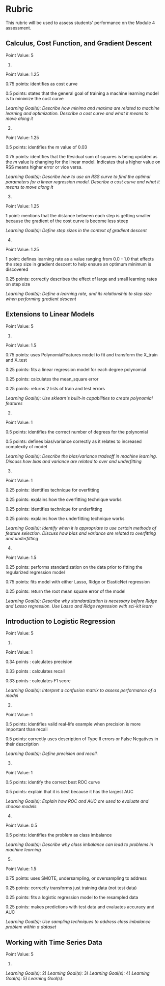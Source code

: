 # Rubric

This rubric will be used to assess students' performance on the Module 4 assessment.

## Calculus, Cost Function, and Gradient Descent
Point Value: 5

1)  

Point Value: 1.25

0.75 points: identifies as cost curve  

0.5 points: states that the general goal of training a machine learning model is to minimize the cost curve

 *Learning Goal(s): Describe how minima and maxima are related to machine learning and optimization. Describe a cost curve and what it means to move along it*

2)

Point Value: 1.25  

0.5 points: identifies the m value of 0.03

0.75 points: identifies that the Residual sum of squares is being updated as the *m* value is changing for the linear model. Indicates that a higher value on RSS means higher error or vice versa.

 *Learning Goal(s): Describe how to use an RSS curve to find the optimal parameters for a linear regression model. Describe a cost curve and what it means to move along it*

3)

Point Value: 1.25

1 point: mentions that the distance between each step is getting smaller because the gradient of the cost curve is become less steep

 *Learning Goal(s): Define step sizes in the context of gradient descent*

4)

Point Value: 1.25

1 point: defines learning rate as a value ranging from 0.0 - 1.0 that effects the step size in gradient descent to help ensure an optimum minimum is discovered

0.25 points: correctly describes the effect of large and small learning rates on step size

*Learning Goal(s): Define a learning rate, and its relationship to step size when performing gradient descent*  



## Extensions to Linear Models
Point Value: 5

1)

Point Value: 1.5

0.75 points: uses PolynomialFeatures model to fit and transform the X_train and X_test

0.25 points: fits a linear regression model for each degree polynomial

0.25 points: calculates the mean_square error

0.25 points: returns 2 lists of train and test errors

 *Learning Goal(s): Use sklearn's built-in capabilities to create polynomial features*

2)

Point Value: 1

0.5 points: identifies the correct number of degrees for the polynomial

0.5 points: defines bias/variance correctly as it relates to increased complexity of model

 *Learning Goal(s): Describe the bias/variance tradeoff in machine learning. Discuss how bias and variance are related to over and underfitting*  

3)

Point Value: 1

0.25 points: identifies technique for overfitting

0.25 points: explains how the overfitting technique works

0.25 points: identifies technique for underfitting

0.25 points: explains how the underfitting technique works

 *Learning Goal(s): Identify when it is appropriate to use certain methods of feature selection. Discuss how bias and variance are related to overfitting and underfitting*

4)

Point Value: 1.5

0.25 points: performs standardization on the data prior to fitting the regularized regression model

0.75 points: fits model with either Lasso, Ridge or ElasticNet regression

0.25 points: return the root mean square error of the model


 *Learning Goal(s): Describe why standardization is necessary before Ridge and Lasso regression. Use Lasso and Ridge regression with sci-kit learn*

## Introduction to Logistic Regression
Point Value: 5

1)
Point Value: 1

0.34 points : calculates precision  

0.33 points : calculates recall  

0.33 points : calculates F1 score

*Learning Goal(s): Interpret a confusion matrix to assess performance of a model*

2)
Point Value: 1

0.5 points: identifies valid real-life example when precision is more important than recall

0.5 points: correctly uses description of Type II errors or False Negatives in their description

 *Learning Goal(s): Define precision and recall.*

3)

Point Value: 1

0.5 points: identify the correct best ROC curve

0.5 points: explain that it is best because it has the largest AUC

 *Learning Goal(s): Explain how ROC and AUC are used to evaluate and choose models*

4)

Point Value: 0.5

0.5 points: identifies the problem as class imbalance

 *Learning Goal(s): Describe why class imbalance can lead to problems in machine learning*

5)

Point Value: 1.5

0.75 points: uses SMOTE, undersampling, or oversampling to address

0.25 points: correctly transforms just training data (not test data)

0.25 points: fits a logistic regression model to the resampled data

0.25 points: makes predictions with test data and evaluates accuracy and AUC

 *Learning Goal(s): Use sampling techniques to address class imbalance problem within a dataset*

## Working with Time Series Data
Point Value: 5

1)
 *Learning Goal(s):*
2)
 *Learning Goal(s):*
3)
 *Learning Goal(s):*
4)
 *Learning Goal(s):*
5) *Learning Goal(s):*
